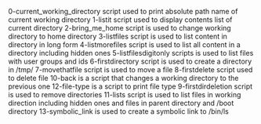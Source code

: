 0-current_working_directory script used to print absolute path name of current working directory
1-listit script used to display contents list of current directory
2-bring_me_home script is used to change working directory to home directory
3-listfiles script is used to list content in directory in long form
4-listmorefiles script is used to list all content in a directory including hidden ones
5-listfilesdigitonly scripts is used to list files with user groups and ids
6-firstdirectory script is used to create a directory in /tmp/
7-movethatfile script is used to move a file
8-firstdelete script used to delete file
10-back is a script that changes a working directory to the previous one
12-file-type is a script to print file type
9-firstdirdeletion script is used to remove directories
11-lists script is used to list files in working direction including hidden ones and files in parent directory and /boot directory
13-symbolic_link is used to create a symbolic link to /bin/ls
